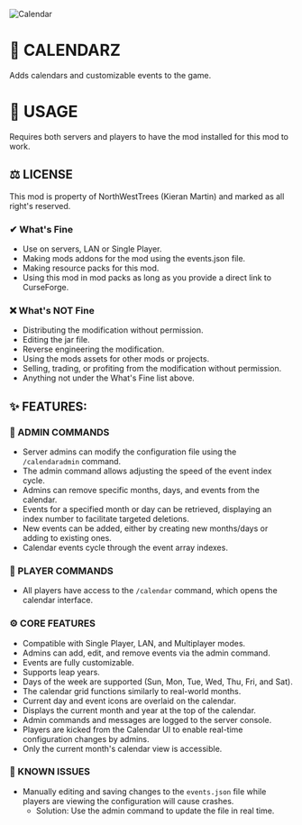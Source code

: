 ![Calendar](https://github.com/user-attachments/assets/6ff6fe73-e615-4aa8-9c56-0def3a64cec6)

# 📆 CALENDARZ
Adds calendars and customizable events to the game.

# 📌 USAGE
Requires both servers and players to have the mod installed for this mod to work.

## ⚖ LICENSE
This mod is property of NorthWestTrees (Kieran Martin) and marked as all right's reserved.
### ✔ What's Fine
- Use on servers, LAN or Single Player.
- Making mods addons for the mod using the events.json file.
- Making resource packs for this mod.
- Using this mod in mod packs as long as you provide a direct link to CurseForge.
### ❌ What's NOT Fine
- Distributing the modification without permission.
- Editing the jar file.
- Reverse engineering the modification.
- Using the mods assets for other mods or projects.
- Selling, trading, or profiting from the modification without permission.
- Anything not under the What's Fine list above.
## ✨ FEATURES:
### 🔑 ADMIN COMMANDS
- Server admins can modify the configuration file using the ``/calendaradmin`` command.
- The admin command allows adjusting the speed of the event index cycle.
- Admins can remove specific months, days, and events from the calendar.
- Events for a specified month or day can be retrieved, displaying an index number to facilitate targeted deletions.
- New events can be added, either by creating new months/days or adding to existing ones.
- Calendar events cycle through the event array indexes.
### 📌 PLAYER COMMANDS
- All players have access to the ``/calendar`` command, which opens the calendar interface.
### ⚙ CORE FEATURES
- Compatible with Single Player, LAN, and Multiplayer modes.
- Admins can add, edit, and remove events via the admin command.
- Events are fully customizable.
- Supports leap years.
- Days of the week are supported (Sun, Mon, Tue, Wed, Thu, Fri, and Sat).
- The calendar grid functions similarly to real-world months.
- Current day and event icons are overlaid on the calendar.
- Displays the current month and year at the top of the calendar.
- Admin commands and messages are logged to the server console.
- Players are kicked from the Calendar UI to enable real-time configuration changes by admins.
- Only the current month's calendar view is accessible.
### 🐞 KNOWN ISSUES
- Manually editing and saving changes to the ``events.json`` file while players are viewing the configuration will cause crashes.
  - Solution: Use the admin command to update the file in real time.
